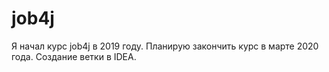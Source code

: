 # job4j

Я начал курс job4j в 2019 году. Планирую закончить курс в марте 2020 года.
Создание ветки в IDEA.